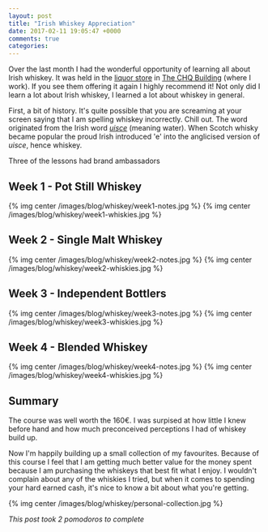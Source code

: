 ```yaml
---
layout: post
title: "Irish Whiskey Appreciation"
date: 2017-02-11 19:05:47 +0000
comments: true
categories:
---
```


Over the last month I had the wonderful opportunity of learning all about Irish whiskey. It was held in the
[liquor store][mitchell-and-son] in [The CHQ Building][the-chq] (where I work). If you see them offering it
again I highly recommend it! Not only did I learn a lot about Irish whiskey, I learned a lot about whiskey
in general.

[the-chq]: http://chq.ie/
[mitchell-and-son]: http://mitchellandson.com/

First, a bit of history. It's quite possible that you are screaming at your screen saying that I am spelling
whiskey incorrectly. Chill out. The word originated from the Irish word *[uisce][uisce]* (meaning water). When Scotch
whisky became popular the proud Irish introduced 'e' into the anglicised version of *uisce*, hence whiskey.

[uisce]: https://en.wikipedia.org/wiki/Uisce_beatha

Three of the lessons had brand ambassadors 

## Week 1 - Pot Still Whiskey

{% img center /images/blog/whiskey/week1-notes.jpg %}
{% img center /images/blog/whiskey/week1-whiskies.jpg %}

## Week 2 - Single Malt Whiskey

{% img center /images/blog/whiskey/week2-notes.jpg %}
{% img center /images/blog/whiskey/week2-whiskies.jpg %}

## Week 3 - Independent Bottlers

{% img center /images/blog/whiskey/week3-notes.jpg %}
{% img center /images/blog/whiskey/week3-whiskies.jpg %}

## Week 4 - Blended Whiskey

{% img center /images/blog/whiskey/week4-notes.jpg %}
{% img center /images/blog/whiskey/week4-whiskies.jpg %}

## Summary

The course was well worth the 160€. I was surpised at how little I knew before hand and how much preconceived
perceptions I had of whiskey build up.

Now I'm happily building up a small collection of my favourites. Because of this course I feel that I am getting
much better value for the money spent because I am purchasing the whiskeys that best fit what I enjoy. I wouldn't
complain about any of the whiskies I tried, but when it comes to spending your hard earned cash, it's nice to know
a bit about what you're getting.

{% img center /images/blog/whiskey/personal-collection.jpg %}


*This post took 2 pomodoros to complete*
